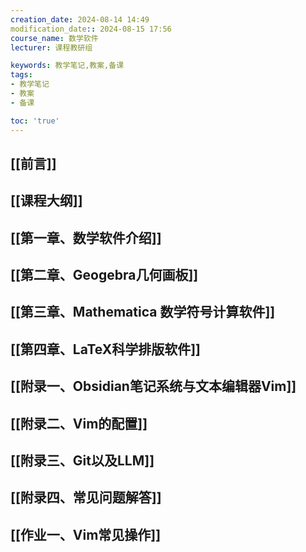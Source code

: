 ```yaml
---
creation_date: 2024-08-14 14:49  
modification_date:: 2024-08-15 17:56  
course_name: 数学软件  
lecturer: 课程教研组  

keywords: 教学笔记,教案,备课  
tags: 
- 教学笔记
- 教案
- 备课

toc: 'true'
---
```

## [[前言]]
## [[课程大纲]]
## [[第一章、数学软件介绍]]
## [[第二章、Geogebra几何画板]]
## [[第三章、Mathematica 数学符号计算软件]]
## [[第四章、LaTeX科学排版软件]]
## [[附录一、Obsidian笔记系统与文本编辑器Vim]]
## [[附录二、Vim的配置]]
## [[附录三、Git以及LLM]]
## [[附录四、常见问题解答]]
## [[作业一、Vim常见操作]]